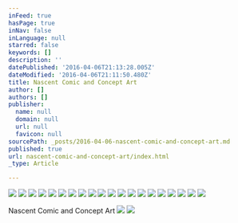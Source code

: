 ```yaml
---
inFeed: true
hasPage: true
inNav: false
inLanguage: null
starred: false
keywords: []
description: ''
datePublished: '2016-04-06T21:13:28.005Z'
dateModified: '2016-04-06T21:11:50.480Z'
title: Nascent Comic and Concept Art
author: []
authors: []
publisher:
  name: null
  domain: null
  url: null
  favicon: null
sourcePath: _posts/2016-04-06-nascent-comic-and-concept-art.md
published: true
url: nascent-comic-and-concept-art/index.html
_type: Article

---
```

![](https://the-grid-user-content.s3-us-west-2.amazonaws.com/a9267d9f-b499-4eb1-b34b-236ba3c8851f.jpg)
![](https://the-grid-user-content.s3-us-west-2.amazonaws.com/4e268a6e-2382-4d43-93dc-358d13a6a9bb.jpg)
![](https://the-grid-user-content.s3-us-west-2.amazonaws.com/cd8d2c00-c1dd-475c-9091-b68fff3a16e6.jpg)
![](https://the-grid-user-content.s3-us-west-2.amazonaws.com/0a3ae041-89f6-4323-ba3d-f69a60a41210.jpg)
![](https://the-grid-user-content.s3-us-west-2.amazonaws.com/c2c3faa8-97c7-4896-9898-d97f7dbf3f2c.jpg)
![](https://the-grid-user-content.s3-us-west-2.amazonaws.com/91ce73f6-3211-4974-a1c0-18ccc40ba782.jpg)
![](https://the-grid-user-content.s3-us-west-2.amazonaws.com/1ab0cd90-8ce8-48f9-96f4-9b1cfdfc94b3.png)
![](https://the-grid-user-content.s3-us-west-2.amazonaws.com/85080989-7c4c-47fa-b23c-2d8503e90ff0.png)
![](https://the-grid-user-content.s3-us-west-2.amazonaws.com/154af95a-de2f-458a-b2a6-e9e18b773d72.jpg)
![](https://the-grid-user-content.s3-us-west-2.amazonaws.com/40542bfa-a146-4224-bb76-fa6d35c76a08.jpg)
![](https://the-grid-user-content.s3-us-west-2.amazonaws.com/d6d2c529-369f-426f-b510-ac8de21e2c9a.jpg)
![](https://the-grid-user-content.s3-us-west-2.amazonaws.com/11c80373-7bc3-49e3-ac23-67ae11fd7969.jpg)
![](https://the-grid-user-content.s3-us-west-2.amazonaws.com/19b26088-732a-478d-b3a9-0f610b8d896d.jpg)
![](https://the-grid-user-content.s3-us-west-2.amazonaws.com/867dafc5-7c41-45e9-9906-167a4f523020.jpg)
![](https://the-grid-user-content.s3-us-west-2.amazonaws.com/ffdf9610-c6a5-41b6-8041-bcc02e9cd207.jpg)
![](https://the-grid-user-content.s3-us-west-2.amazonaws.com/864f7a6d-a83b-40b7-8488-16531f864ac2.jpg)
![](https://the-grid-user-content.s3-us-west-2.amazonaws.com/099d225e-2aaf-426f-87fe-518d47355047.jpg)
![](https://the-grid-user-content.s3-us-west-2.amazonaws.com/687640f5-5e94-46bd-8c1e-aa4d565cbf2c.jpg)
![](https://the-grid-user-content.s3-us-west-2.amazonaws.com/889a70e1-6f09-42a0-8faa-ba76351245e9.jpg)
![](https://the-grid-user-content.s3-us-west-2.amazonaws.com/b6aeefbe-8cb8-485d-a5a2-cb08a1156fa2.jpg)

Nascent Comic and Concept Art
![](https://the-grid-user-content.s3-us-west-2.amazonaws.com/0ff04984-9e8c-42ae-8e53-9e709899eac8.jpg)
![](https://the-grid-user-content.s3-us-west-2.amazonaws.com/e9257043-17db-4e7a-90de-5865dd02eaf2.jpg)